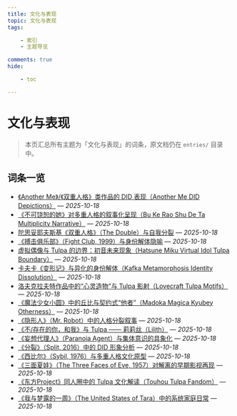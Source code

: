 ```yaml
---
title: 文化与表现
topic: 文化与表现
tags:

    - 索引
    - 主题导览

comments: true
hide:

    - toc

---
```


# 文化与表现

> 本页汇总所有主题为「文化与表现」的词条，原文档仍在 `entries/` 目录中。

## 词条一览

- [《Another Me》/《双重人格》类作品的 DID 表现（Another Me DID Depictions）](Another-Me-DID-Depictions.md) — *2025-10-18*
- [《不可饶恕的她》对多重人格的叙事化呈现（Bu Ke Rao Shu De Ta Multiplicity Narrative）](Bu-Ke-Raoshu-De-Ta-Multiplicity-Narrative.md) — *2025-10-18*
- [陀思妥耶夫斯基《双重人格》（The Double）与自我分裂](Dostoevsky-The-Double-Self-Division.md) — *2025-10-18*
- [《搏击俱乐部》（Fight Club, 1999）与身份解体隐喻](Fight-Club-1999-Identity-Metaphor.md) — *2025-10-18*
- [虚拟偶像与 Tulpa 的边界：初音未来现象（Hatsune Miku Virtual Idol Tulpa Boundary）](Hatsune-Miku-Virtual-Idol-Tulpa-Boundary.md) — *2025-10-18*
- [卡夫卡《变形记》与异化的身份解体（Kafka Metamorphosis Identity Dissolution）](Kafka-Metamorphosis-Identity-Dissolution.md) — *2025-10-18*
- [洛夫克拉夫特作品中的“心灵造物”与 Tulpa 影射（Lovecraft Tulpa Motifs）](Lovecraft-Tulpa-Motifs.md) — *2025-10-18*
- [《魔法少女小圆》中的丘比与契约式“他者”（Madoka Magica Kyubey Otherness）](Madoka-Magica-Kyubey-Otherness.md) — *2025-10-18*
- [《隐形人》（Mr. Robot）中的人格分裂叙事](Mr-Robot-DID-Narrative.md) — *2025-10-18*
- [《不/存在的你，和我》与 Tulpa —— 莉莉丝（Lilith）](Nonexistent-You-And-Me-Tulpa-Lilith.md) — *2025-10-18*
- [《妄想代理人》（Paranoia Agent）与集体意识的具象化](Paranoia-Agent-Collective-Consciousness.md) — *2025-10-18*
- [《分裂》（Split, 2016）中的 DID 形象分析](Split-2016-DID-Representation.md) — *2025-10-18*
- [《西比尔》（Sybil, 1976）与多重人格文化原型](Sybil-1976-Cultural-Prototype.md) — *2025-10-18*
- [《三面夏娃》（The Three Faces of Eve, 1957）对解离的早期影视再现](Three-Faces-Of-Eve-1957-Dissociation.md) — *2025-10-18*
- [《东方Project》同人圈中的 Tulpa 文化解读（Touhou Tulpa Fandom）](Touhou-Tulpa-Fandom.md) — *2025-10-18*
- [《我与梦露的一周》（The United States of Tara）中的系统家庭日常](United-States-Of-Tara-System-Daily-Life.md) — *2025-10-18*
